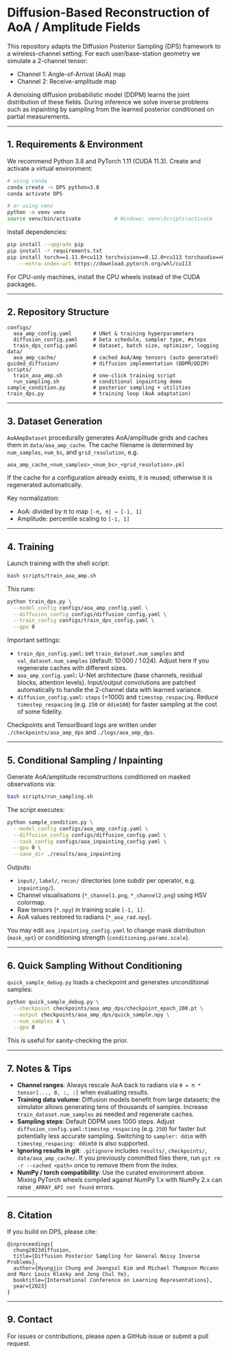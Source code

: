 # Diffusion-Based Reconstruction of AoA / Amplitude Fields

This repository adapts the Diffusion Posterior Sampling (DPS) framework to a wireless-channel setting. For each user/base-station geometry we simulate a 2-channel tensor:
- Channel 1: Angle-of-Arrival (AoA) map
- Channel 2: Receive-amplitude map 

A denoising diffusion probabilistic model (DDPM) learns the joint distribution of these fields. During inference we solve inverse problems such as inpainting by sampling from the learned posterior conditioned on partial measurements.

---

## 1. Requirements & Environment

We recommend Python 3.8 and PyTorch 1.11 (CUDA 11.3). Create and activate a virtual environment:

```bash
# using conda
conda create -n DPS python=3.8
conda activate DPS

# or using venv
python -m venv venv
source venv/bin/activate           # Windows: venv\Scripts\activate
```

Install dependencies:

```bash
pip install --upgrade pip
pip install -r requirements.txt
pip install torch==1.11.0+cu113 torchvision==0.12.0+cu113 torchaudio==0.11.0 \
    --extra-index-url https://download.pytorch.org/whl/cu113
```

For CPU-only machines, install the CPU wheels instead of the CUDA packages.

---

## 2. Repository Structure

```
configs/
  aoa_amp_config.yaml       # UNet & training hyperparameters
  diffusion_config.yaml     # beta schedule, sampler type, #steps
  train_dps_config.yaml     # dataset, batch size, optimizer, logging
data/
  aoa_amp_cache/            # cached AoA/Amp tensors (auto generated)
guided_diffusion/           # diffusion implementation (DDPM/DDIM)
scripts/
  train_aoa_amp.sh          # one-click training script
  run_sampling.sh           # conditional inpainting demo
sample_condition.py         # posterior sampling + utilities
train_dps.py                # training loop (AoA adaptation)
```

---

## 3. Dataset Generation

`AoAAmpDataset` procedurally generates AoA/amplitude grids and caches them in `data/aoa_amp_cache`. The cache filename is determined by `num_samples`, `num_bs`, and `grid_resolution`, e.g.
```
aoa_amp_cache_<num_samples>_<num_bs>_<grid_resolution>.pkl
```
If the cache for a configuration already exists, it is reused; otherwise it is regenerated automatically.

Key normalization:
- AoA: divided by π to map `[-π, π] → [-1, 1]`
- Amplitude: percentile scaling to `[-1, 1]`

---

## 4. Training

Launch training with the shell script:

```bash
bash scripts/train_aoa_amp.sh
```

This runs:

```bash
python train_dps.py \
  --model_config configs/aoa_amp_config.yaml \
  --diffusion_config configs/diffusion_config.yaml \
  --train_config configs/train_dps_config.yaml \
  --gpu 0
```

Important settings:
- `train_dps_config.yaml`: set `train_dataset.num_samples` and `val_dataset.num_samples` (default: 10 000 / 1 024). Adjust here if you regenerate caches with different sizes.
- `aoa_amp_config.yaml`: U-Net architecture (base channels, residual blocks, attention levels). Input/output convolutions are patched automatically to handle the 2-channel data with learned variance.
- `diffusion_config.yaml`: `steps` (=1000) and `timestep_respacing`. Reduce `timestep_respacing` (e.g. `250` or `ddim100`) for faster sampling at the cost of some fidelity.

Checkpoints and TensorBoard logs are written under `./checkpoints/aoa_amp_dps` and `./logs/aoa_amp_dps`.

---

## 5. Conditional Sampling / Inpainting

Generate AoA/amplitude reconstructions conditioned on masked observations via:

```bash
bash scripts/run_sampling.sh
```

The script executes:

```bash
python sample_condition.py \
  --model_config configs/aoa_amp_config.yaml \
  --diffusion_config configs/diffusion_config.yaml \
  --task_config configs/aoa_inpainting_config.yaml \
  --gpu 0 \
  --save_dir ./results/aoa_inpainting
```

Outputs:
- `input/`, `label/`, `recon/` directories (one subdir per operator, e.g. `inpainting/`).
- Channel visualisations (`*_channel1.png`, `*_channel2.png`) using HSV colormap.
- Raw tensors (`*.npy`) in training scale `[-1, 1]`.
- AoA values restored to radians (`*_aoa_rad.npy`).

You may edit `aoa_inpainting_config.yaml` to change mask distribution (`mask_opt`) or conditioning strength (`conditioning.params.scale`).

---

## 6. Quick Sampling Without Conditioning

`quick_sample_debug.py` loads a checkpoint and generates unconditional samples:

```bash
python quick_sample_debug.py \
  --checkpoint checkpoints/aoa_amp_dps/checkpoint_epoch_200.pt \
  --output checkpoints/aoa_amp_dps/quick_sample.npy \
  --num_samples 4 \
  --gpu 0
```

This is useful for sanity-checking the prior.

---

## 7. Notes & Tips

- **Channel ranges**: Always rescale AoA back to radians via `θ = π * tensor[..., 0, :, :]` when evaluating results.
- **Training data volume**: Diffusion models benefit from large datasets; the simulator allows generating tens of thousands of samples. Increase `train_dataset.num_samples` as needed and regenerate caches.
- **Sampling steps**: Default DDPM uses 1000 steps. Adjust `diffusion_config.yaml:timestep_respacing` (e.g. `250`) for faster but potentially less accurate sampling. Switching to `sampler: ddim` with `timestep_respacing: ddim50` is also supported.
- **Ignoring results in git**: `.gitignore` includes `results/`, `checkpoints/`, `data/aoa_amp_cache/`. If you previously committed files there, run `git rm -r --cached <path>` once to remove them from the index.
- **NumPy / torch compatibility**: Use the curated environment above. Mixing PyTorch wheels compiled against NumPy 1.x with NumPy 2.x can raise `_ARRAY_API not found` errors.

---

## 8. Citation

If you build on DPS, please cite:

```
@inproceedings{
  chung2023diffusion,
  title={Diffusion Posterior Sampling for General Noisy Inverse Problems},
  author={Hyungjin Chung and Jeongsol Kim and Michael Thompson Mccann and Marc Louis Klasky and Jong Chul Ye},
  booktitle={International Conference on Learning Representations},
  year={2023}
}
```

---

## 9. Contact

For issues or contributions, please open a GitHub issue or submit a pull request.
